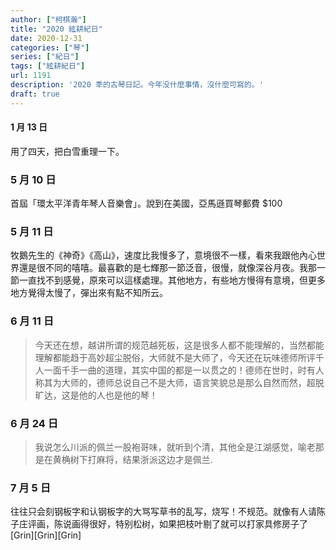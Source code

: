```yaml
---
author: ["柯棋瀚"]
title: "2020 絃耕紀日"
date: 2020-12-31
categories: ["琴"]
series: ["紀日"]
tags: ["絃耕紀日"]
url: 1191
description: '2020 秊的古琴日記。今年没什麼事情，沒什麼可寫的。'
draft: true
---
```


#### 1 月 13 日

用了四天，把<v>白雪</v>重理一下。

### 5 月 10 日

首屆「環太平洋青年琴人音樂會」。說到在美國，亞馬遜買琴郵費 $100

### 5 月 11 日

牧鵝先生的《神奇》《高山》，速度比我慢多了，意境很不一樣，看來我跟他內心世界還是很不同的嘻嘻。最喜歡的是七輝那一節泛音，很慢，就像深谷月夜。我那一節一直找不到感覺，原來可以這樣處理。其他地方，有些地方慢得有意境，但更多地方覺得太慢了，彈出來有點不知所云。

### 6 月 11 日

> 今天还在想，越讲所谓的规范越死板，这是很多人都不能理解的，当然都能理解都能趋于高妙超尘脱俗，大师就不是大师了，今天还在玩味德师所评千人一面千手一曲的道理，其实中国的都是一以贯之的！德师在世时，时有人称其为大师的，德师总说自己不是大师，语言笑貌总是那么自然而然，超脱旷达，这是他的人也是他的琴！

### 6 月 24 日

> 我说怎么川派的佩兰一股袍哥味，就听到个清，其他全是江湖感觉，喻老那是在黄桷树下打麻将，结果浙派这边才是佩兰.

### 7 月 5 日

往往只会刻钢板字和认钢板字的大骂写草书的乱写，烧写！不规范。就像有人请陈子庄评画，陈说画得很好，特别松树，如果把枝叶剔了就可以打家具修房子了[Grin][Grin][Grin]
